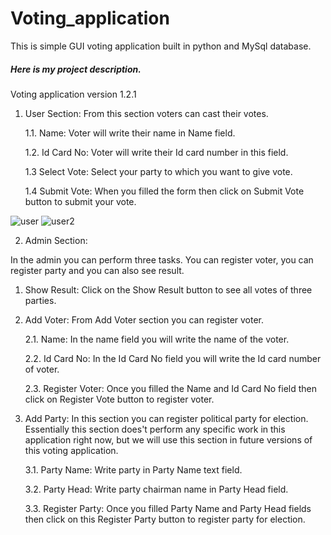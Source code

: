 # Voting_application
This is simple GUI voting application built in python and MySql database.

##### Here is my project description.


Voting application version 1.2.1

1. User Section: From this section voters can cast their votes.

    1.1. Name: Voter will write their name in Name field.

    1.2. Id Card No: Voter will write their Id card number in this field.

    1.3 Select Vote: Select your party to which you want to give vote.

    1.4 Submit Vote: When you filled the form then click on Submit Vote button to submit your vote.
    
  ![user](https://user-images.githubusercontent.com/54997938/124775759-84077a80-df5c-11eb-8340-b434680ae66d.jpg)
  ![user2](https://user-images.githubusercontent.com/54997938/124775776-87026b00-df5c-11eb-8670-d37cfa652797.jpg)  



2. Admin Section:

In the admin you can perform three tasks. You can register voter, you can register party and you can also see result.

  1. Show Result: Click on the Show Result button to see all votes of three parties.



  2. Add Voter: From Add Voter section you can register voter.

     2.1. Name: In the name field you will write the name of the voter.

     2.2. Id Card No: In the Id Card No field you will write the Id card number of voter.

     2.3. Register Voter: Once you filled the Name and Id Card No field then click on Register Vote         button to register voter.



  3. Add Party: In this section you can register political party for election. Essentially this section does't perform any specific work in this application right now, but we will use this section in future versions of this voting application.

     3.1. Party Name: Write party in Party Name text field.

     3.2. Party Head: Write party chairman name in Party Head field.

     3.3. Register Party: Once you filled Party Name and Party Head fields then click on this Register Party button to register party for election.
     
